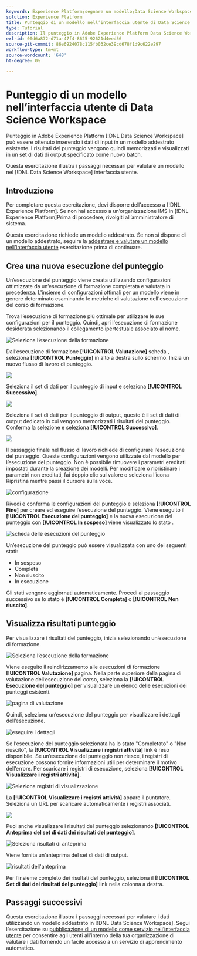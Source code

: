 ```yaml
---
keywords: Experience Platform;segnare un modello;Data Science Workspace;argomenti comuni;interfaccia utente;esecuzione del punteggio;risultati del punteggio
solution: Experience Platform
title: Punteggio di un modello nell’interfaccia utente di Data Science Workspace
type: Tutorial
description: Il punteggio in Adobe Experience Platform Data Science Workspace può essere ottenuto inserendo i dati di input in un modello addestrato esistente. I risultati del punteggio vengono quindi memorizzati e visualizzati in un set di dati di output specificato come nuovo batch.
exl-id: 00d6a872-d71a-47f4-8625-92621d4eed56
source-git-commit: 86e6924078c115fb032ce39cd678f1d9c622e297
workflow-type: tm+mt
source-wordcount: '648'
ht-degree: 0%

---
```


# Punteggio di un modello nell’interfaccia utente di Data Science Workspace

Punteggio in Adobe Experience Platform [!DNL Data Science Workspace] può essere ottenuto inserendo i dati di input in un modello addestrato esistente. I risultati del punteggio vengono quindi memorizzati e visualizzati in un set di dati di output specificato come nuovo batch.

Questa esercitazione illustra i passaggi necessari per valutare un modello nel [!DNL Data Science Workspace] interfaccia utente.

## Introduzione

Per completare questa esercitazione, devi disporre dell’accesso a [!DNL Experience Platform]. Se non hai accesso a un’organizzazione IMS in [!DNL Experience Platform]Prima di procedere, rivolgiti all’amministratore di sistema.

Questa esercitazione richiede un modello addestrato. Se non si dispone di un modello addestrato, seguire la [addestrare e valutare un modello nell’interfaccia utente](./train-evaluate-model-ui.md) esercitazione prima di continuare.

## Crea una nuova esecuzione del punteggio

Un’esecuzione del punteggio viene creata utilizzando configurazioni ottimizzate da un’esecuzione di formazione completata e valutata in precedenza. L&#39;insieme di configurazioni ottimali per un modello viene in genere determinato esaminando le metriche di valutazione dell&#39;esecuzione del corso di formazione.

Trova l’esecuzione di formazione più ottimale per utilizzare le sue configurazioni per il punteggio. Quindi, apri l&#39;esecuzione di formazione desiderata selezionando il collegamento ipertestuale associato al nome.

![Seleziona l’esecuzione della formazione](../images/models-recipes/score/select-run.png)

Dall’esecuzione di formazione **[!UICONTROL Valutazione]** scheda , seleziona **[!UICONTROL Punteggio]** in alto a destra sullo schermo. Inizia un nuovo flusso di lavoro di punteggio.

![](../images/models-recipes/score/training_run_overview.png)

Seleziona il set di dati per il punteggio di input e seleziona **[!UICONTROL Successivo]**.

![](../images/models-recipes/score/scoring_input.png)

Seleziona il set di dati per il punteggio di output, questo è il set di dati di output dedicato in cui vengono memorizzati i risultati del punteggio. Conferma la selezione e seleziona **[!UICONTROL Successivo]**.

![](../images/models-recipes/score/scoring_results.png)

Il passaggio finale nel flusso di lavoro richiede di configurare l’esecuzione del punteggio. Queste configurazioni vengono utilizzate dal modello per l’esecuzione del punteggio.
Non è possibile rimuovere i parametri ereditati impostati durante la creazione dei modelli. Per modificare o ripristinare i parametri non ereditati, fai doppio clic sul valore o seleziona l’icona Ripristina mentre passi il cursore sulla voce.

![configurazione](../images/models-recipes/score/configuration.png)

Rivedi e conferma le configurazioni del punteggio e seleziona **[!UICONTROL Fine]**  per creare ed eseguire l’esecuzione del punteggio. Viene eseguito il **[!UICONTROL Esecuzione del punteggio]** e la nuova esecuzione del punteggio con **[!UICONTROL In sospeso]** viene visualizzato lo stato .

![scheda delle esecuzioni del punteggio](../images/models-recipes/score/scoring_runs_tab.png)

Un’esecuzione del punteggio può essere visualizzata con uno dei seguenti stati:
- In sospeso
- Completa
- Non riuscito
- In esecuzione

Gli stati vengono aggiornati automaticamente. Procedi al passaggio successivo se lo stato è **[!UICONTROL Completa]** o **[!UICONTROL Non riuscito]**.

## Visualizza risultati punteggio

Per visualizzare i risultati del punteggio, inizia selezionando un’esecuzione di formazione.

![Seleziona l’esecuzione della formazione](../images/models-recipes/score/select-run.png)

Viene eseguito il reindirizzamento alle esecuzioni di formazione **[!UICONTROL Valutazione]** pagina. Nella parte superiore della pagina di valutazione dell’esecuzione del corso, seleziona la **[!UICONTROL Esecuzione del punteggio]** per visualizzare un elenco delle esecuzioni dei punteggi esistenti.

![pagina di valutazione](../images/models-recipes/score/view_scoring_runs.png)

Quindi, seleziona un’esecuzione del punteggio per visualizzare i dettagli dell’esecuzione.

![eseguire i dettagli](../images/models-recipes/score/view_details.png)

Se l’esecuzione del punteggio selezionata ha lo stato &quot;Completato&quot; o &quot;Non riuscito&quot;, la **[!UICONTROL Visualizzare i registri attività]** link è reso disponibile. Se un’esecuzione del punteggio non riesce, i registri di esecuzione possono fornire informazioni utili per determinare il motivo dell’errore. Per scaricare i registri di esecuzione, seleziona **[!UICONTROL Visualizzare i registri attività]**.

![Seleziona registri di visualizzazione](../images/models-recipes/score/view_logs.png)

La **[!UICONTROL Visualizzare i registri attività]** appare il puntatore. Seleziona un URL per scaricare automaticamente i registri associati.

![](../images/models-recipes/score/activity_logs.png)

Puoi anche visualizzare i risultati del punteggio selezionando  **[!UICONTROL Anteprima del set di dati dei risultati del punteggio]**.

![Seleziona risultati di anteprima](../images/models-recipes/score/view_results.png)

Viene fornita un’anteprima del set di dati di output.

![risultati dell&#39;anteprima](../images/models-recipes/score/preview_results.png)

Per l’insieme completo dei risultati del punteggio, seleziona il **[!UICONTROL Set di dati dei risultati del punteggio]** link nella colonna a destra.

## Passaggi successivi

Questa esercitazione illustra i passaggi necessari per valutare i dati utilizzando un modello addestrato in [!DNL Data Science Workspace]. Segui l’esercitazione su [pubblicazione di un modello come servizio nell’interfaccia utente](./publish-model-service-ui.md) per consentire agli utenti all’interno della tua organizzazione di valutare i dati fornendo un facile accesso a un servizio di apprendimento automatico.
